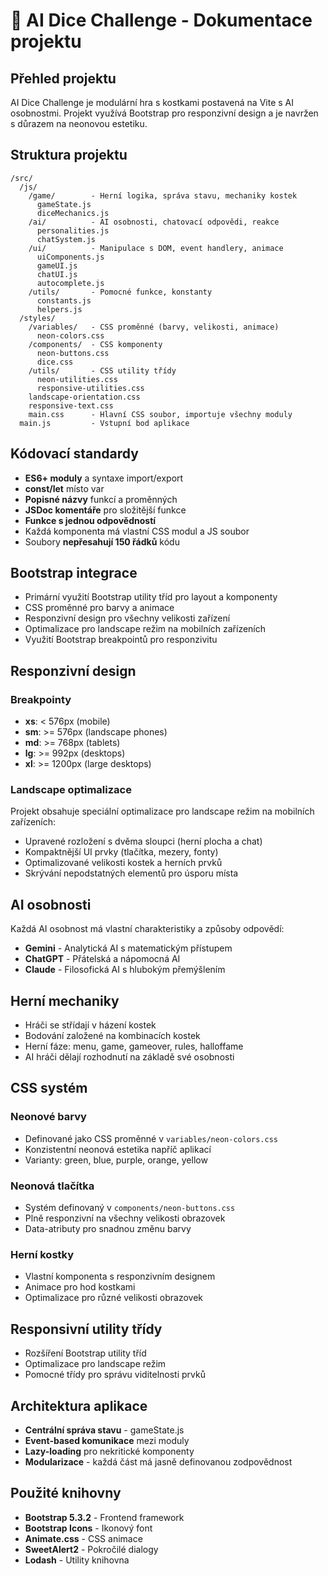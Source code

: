 # 🎲 AI Dice Challenge - Dokumentace projektu

## Přehled projektu

AI Dice Challenge je modulární hra s kostkami postavená na Vite s AI osobnostmi. Projekt využívá Bootstrap pro responzivní design a je navržen s důrazem na neonovou estetiku.

## Struktura projektu

```
/src/
  /js/
    /game/        - Herní logika, správa stavu, mechaniky kostek
      gameState.js
      diceMechanics.js
    /ai/          - AI osobnosti, chatovací odpovědi, reakce
      personalities.js
      chatSystem.js
    /ui/          - Manipulace s DOM, event handlery, animace
      uiComponents.js
      gameUI.js
      chatUI.js
      autocomplete.js
    /utils/       - Pomocné funkce, konstanty
      constants.js
      helpers.js
  /styles/
    /variables/   - CSS proměnné (barvy, velikosti, animace)
      neon-colors.css
    /components/  - CSS komponenty
      neon-buttons.css
      dice.css
    /utils/       - CSS utility třídy
      neon-utilities.css
      responsive-utilities.css
    landscape-orientation.css
    responsive-text.css
    main.css      - Hlavní CSS soubor, importuje všechny moduly
  main.js         - Vstupní bod aplikace
```

## Kódovací standardy

- **ES6+ moduly** a syntaxe import/export
- **const/let** místo var
- **Popisné názvy** funkcí a proměnných
- **JSDoc komentáře** pro složitější funkce
- **Funkce s jednou odpovědností**
- Každá komponenta má vlastní CSS modul a JS soubor
- Soubory **nepřesahují 150 řádků** kódu

## Bootstrap integrace

- Primární využití Bootstrap utility tříd pro layout a komponenty
- CSS proměnné pro barvy a animace
- Responzivní design pro všechny velikosti zařízení
- Optimalizace pro landscape režim na mobilních zařízeních
- Využití Bootstrap breakpointů pro responzivitu

## Responzivní design

### Breakpointy

- **xs**: < 576px (mobile)
- **sm**: >= 576px (landscape phones)
- **md**: >= 768px (tablets)
- **lg**: >= 992px (desktops)
- **xl**: >= 1200px (large desktops)

### Landscape optimalizace

Projekt obsahuje speciální optimalizace pro landscape režim na mobilních zařízeních:

- Upravené rozložení s dvěma sloupci (herní plocha a chat)
- Kompaktnější UI prvky (tlačítka, mezery, fonty)
- Optimalizované velikosti kostek a herních prvků
- Skrývání nepodstatných elementů pro úsporu místa

## AI osobnosti

Každá AI osobnost má vlastní charakteristiky a způsoby odpovědí:

- **Gemini** - Analytická AI s matematickým přístupem
- **ChatGPT** - Přátelská a nápomocná AI
- **Claude** - Filosofická AI s hlubokým přemýšlením

## Herní mechaniky

- Hráči se střídají v házení kostek
- Bodování založené na kombinacích kostek
- Herní fáze: menu, game, gameover, rules, halloffame
- AI hráči dělají rozhodnutí na základě své osobnosti

## CSS systém

### Neonové barvy

- Definované jako CSS proměnné v `variables/neon-colors.css`
- Konzistentní neonová estetika napříč aplikací
- Varianty: green, blue, purple, orange, yellow

### Neonová tlačítka

- Systém definovaný v `components/neon-buttons.css`
- Plně responzivní na všechny velikosti obrazovek
- Data-atributy pro snadnou změnu barvy

### Herní kostky

- Vlastní komponenta s responzivním designem
- Animace pro hod kostkami
- Optimalizace pro různé velikosti obrazovek

## Responsivní utility třídy

- Rozšíření Bootstrap utility tříd
- Optimalizace pro landscape režim
- Pomocné třídy pro správu viditelnosti prvků

## Architektura aplikace

- **Centrální správa stavu** - gameState.js
- **Event-based komunikace** mezi moduly
- **Lazy-loading** pro nekritické komponenty
- **Modularizace** - každá část má jasně definovanou zodpovědnost

## Použité knihovny

- **Bootstrap 5.3.2** - Frontend framework
- **Bootstrap Icons** - Ikonový font
- **Animate.css** - CSS animace
- **SweetAlert2** - Pokročilé dialogy
- **Lodash** - Utility knihovna
